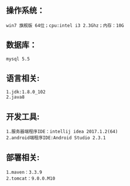 ## 操作系统：
    win7 旗舰版 64位；cpu:intel i3 2.3Ghz；内存：10G
## 数据库：
    mysql 5.5
## 语言相关:
    1.jdk:1.8.0_102
    2.java8
## 开发工具:
    1.服务器端程序IDE：intellij idea 2017.1.2(64)
    2.android端程序IDE:Android Studio 2.3.1
## 部署相关:
    1.maven：3.3.9
    2.tomcat：9.0.0.M10
